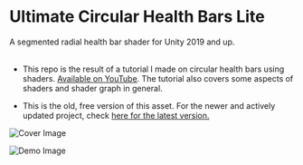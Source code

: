 # Ultimate Circular Health Bars Lite
A segmented radial health bar shader for Unity 2019 and up.<br/><br/>

- This repo is the result of a tutorial I made on circular health bars using shaders. [Available on YouTube](https://www.youtube.com/watch?v=V5h2ClMUguQ). The tutorial also covers some aspects of shaders and shader graph in general.<br/>

- This is the old, free version of this asset. For the newer and actively updated project, check [here for the latest version.](http://u3d.as/2jpc)<br/>

![Cover Image](https://i.imgur.com/q9SrGm0.png)

![Demo Image](https://i.imgur.com/YKZNCSQ.png)
